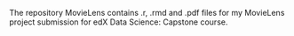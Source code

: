 The repository MovieLens contains .r, .rmd and .pdf files for my MovieLens project submission for edX Data Science: Capstone course.
